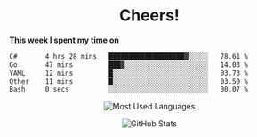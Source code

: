 <h1 align="center">Cheers!</h1>

**This week I spent my time on**
<!--START_SECTION:waka-->

```txt
C#       4 hrs 28 mins   ███████████████████▓░░░░░   78.61 %
Go       47 mins         ███▓░░░░░░░░░░░░░░░░░░░░░   14.03 %
YAML     12 mins         █░░░░░░░░░░░░░░░░░░░░░░░░   03.73 %
Other    11 mins         █░░░░░░░░░░░░░░░░░░░░░░░░   03.50 %
Bash     0 secs          ░░░░░░░░░░░░░░░░░░░░░░░░░   00.07 %
```

<!--END_SECTION:waka-->

<p align="center"><img src="https://github-readme-stats.vercel.app/api/top-langs/?username=thnkrn&layout=compact&hide=html&theme=tokyonight" alt="Most Used Languages" /></p>

<p align="center"><img src="https://github-readme-stats.vercel.app/api?username=thnkrn&show_icons=true&count_private=true&theme=tokyonight&show=reviews&hide_rank=false&rank_icon=github" alt="GitHub Stats" /></p>

<!-- <p align="center"><a href="https://wakatime.com"><img src="https://wakatime.com/share/@thnkrn/40092326-d1bd-471b-89da-9a7c63939402.png" /></p>
 -->
